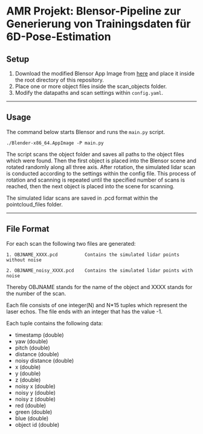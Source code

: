 # AMR Projekt: Blensor-Pipeline zur Generierung von Trainingsdaten für 6D-Pose-Estimation


## Setup

1. Download the modified Blensor App Image from [here](https://drive.google.com/file/d/1liuBE2CTji_6wocjWjEGQ2Uy11DPg7fL/view?usp=sharing) and place it inside the root directory of this repository.
2. Place one or more object files inside the scan_objects folder. 
3. Modify the datapaths and scan settings within `config.yaml`.


<hr>

## Usage

The command below starts Blensor and runs the `main.py` script.

```
./Blender-x86_64.AppImage -P main.py
```

The script scans the object folder and saves all paths to the object files which were found. Then the first object is placed into the Blensor scene and rotated randomly along all three axis. After rotation, the simulated lidar scan is conducted according to the settings within the config file. This process of rotation and scanning is repeated until the specified number of scans is reached, then the next object is placed into the scene for scanning.

The simulated lidar scans are saved in .pcd format within the pointcloud_files folder.


<hr>

## File Format

<p>For each scan the following two files are generated:</p>

    1. OBJNAME_XXXX.pcd          Contains the simulated lidar points without noise

    2. OBJNAME_noisy_XXXX.pcd    Contains the simulated lidar points with noise

Thereby OBJNAME stands for the name of the object and XXXX stands for the number of the scan.

Each file consists of one integer(N) and N*15 tuples which represent the laser echos. The file ends with an integer that has the value -1.

Each tuple contains the following data:

- timestamp (double)
- yaw (double)
- pitch (double)
- distance (double)
- noisy distance (double)
- x (double)
- y (double)
- z (double)
- noisy x (double)
- noisy y (double)
- noisy z (double)
- red (double)
- green (double)
- blue (double)
- object id (double)

